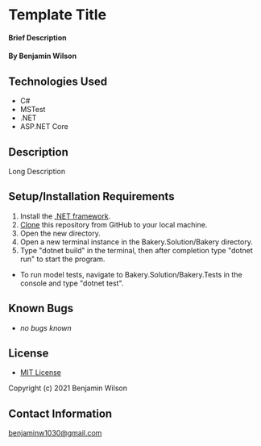 # Template Title

#### Brief Description

#### By Benjamin Wilson

## Technologies Used

* C#
* MSTest
* .NET
* ASP.NET Core

## Description

Long Description

## Setup/Installation Requirements

1. Install the [.NET framework](https://docs.microsoft.com/en-us/dotnet/core/install/windows?tabs=net50).
2. [Clone](https://docs.github.com/en/github/creating-cloning-and-archiving-repositories/cloning-a-repository-from-github/cloning-a-repository) this repository from GitHub to your local machine.
3. Open the new directory.
4. Open a new terminal instance in the Bakery.Solution/Bakery directory.
5. Type "dotnet build" in the terminal, then after completion type "dotnet run" to start the program.

* To run model tests, navigate to Bakery.Solution/Bakery.Tests in the console and type "dotnet test".

## Known Bugs

* _no bugs known_

## License

* [MIT License](https://opensource.org/licenses/MIT)

Copyright (c) 2021 Benjamin Wilson

## Contact Information

<benjaminw1030@gmail.com>